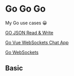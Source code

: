 # Go Go Go

My Go use cases 😀

[GO JSON Read & Write](GoJsonReadWrite/README.md)

[Go Vue WebSockets Chat App](GoVueWebSocketsChat/README.md)

[Go WebSockets](GoWebSocketsConsole/README.md)

## Basic

